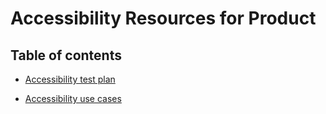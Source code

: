# Accessibility Resources for Product

## Table of contents

* [Accessibility test plan](https://github.com/department-of-veterans-affairs/va.gov-team/blob/master/teams/vsa/accessibility/product/test-plan.md)

* [Accessibility use cases]()
